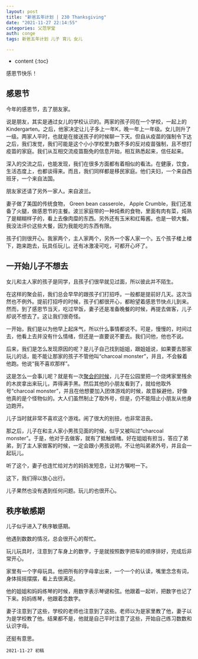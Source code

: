 ```yaml
---
layout: post
title: "新爸五年计划 | 230 Thanksgiving"
date: "2021-11-27 22:14:55"
categories: 父范学堂
auth: conge
tags: 新爸五年计划 儿子 育儿 女儿

---
```

* content
{:toc}

感恩节快乐！

## 感恩节

今年的感恩节，去了朋友家。

说是朋友，其实是通过女儿的学校认识的。两家的孩子同在一个学校，一起上的Kindergarten。之后，他家决定让儿子多上一年K，晚一年上一年级。女儿则升了一级。两家人平时，也就是在接送孩子的时候聊一下天。但自从疫苗的强制令下达之后，我们发觉，我们可能是这个小小学校里为数不多的反对疫苗强制，且不想打疫苗的家庭。我们从互相交流疫苗豁免的信息开始，相互熟悉起来，信任起来。

深入的交流之后，也能发现，我们在很多方面都有着相似的看法。在健康，饮食，生活态度上，也都谈得来。而且，我们同样都是移民家庭。他们夫妇，一个来自西班牙，一个来自法国。

朋友家还请了另外一家人。来自波兰。





妻子做了美国的传统食物， Green bean casserole， Apple Crumble，我们还准备了火腿，做感恩节的主餐。波兰家庭带的一种炖煮的食物，里面有肉有菜，炖熟了是糊糊样子的，看上去像肉糜的东西。另外还有玉米和红莓酱。也是一顿大餐。我没法评价这些大餐，因为我能吃的东西有限。

孩子们则很开心。我家两个，主人家两个，另外一个客人家一个。五个孩子楼上楼下，跑来跑去，玩具任玩儿。还有冰激凌可吃，可都开心坏了。


## 一开始儿子不想去

女儿和主人家的孩子是同学，且孩子们很早就见过面，所以彼此并不陌生。

在这样的聚会前，我们总会早早的跟孩子们打招呼。一般都是提前好几天。这次当然也不例外。提前打招呼的时候，孩子们都很开心，都盼望着感恩节快点儿到来。然而，到了感恩节当天，吃过早饭，妻子还是准备晚餐的时候，再提去做客，儿子却说不想去了。这让我们很奇怪。

一开始，我们是以为他早上起床气，所以什么事情都说不。可是，慢慢的，时间过去，他看上去并没有什么情绪，但还是一直要说不要去。我们问他，他也不说。

后来，我们是怎么发现原因的呢？是儿子自己找到姐姐，跟姐姐说，如果要去那家玩儿的话，能不能让那家的孩子不管他叫“charcoal monster”，并且，不会躲着他跑。他说“我不喜欢那样”。

这是怎么一会事儿呢？就是有一次[聚会的时候](https://conge.github.io/2021/10/03/NewDaddy-a-small-get-together/)，儿子在公园里把一个烧烤家里残余的木炭拿出来玩儿，弄得满手黑。然后其他的小朋友看到了，就给他取外号“charcoal monster”，并且在他想要加入团体游戏的时候，故意躲避他，好像他真的是个怪物似的。大人们虽然制止了取外号，但是，仍不能阻止小朋友从他身边跑开。

儿子当时就非常不喜欢这个游戏。闹了很大的别扭，也非常沮丧。

那之后，儿子在和主人家小男孩见面的时候，似乎又被叫过“charcoal monster”。于是，他对于去做客，就有了抵触情绪。好在姐姐有担当，答应了弟弟，到了主人家做客的时候，一定会跟小男孩说明，不让他叫弟弟外号，并且会一起玩儿。

听了这个，妻子也连忙给对方的妈妈发短息，让对方嘱咐一下。

这下，我们得以放心出行。

儿子果然也没有遇到任何问题。玩儿的也很开心。

## 秩序敏感期

儿子似乎进入了秩序敏感期。

他遇到数数的情况，总会很开心的帮忙。

玩儿玩具时，注意到了车身上的数字，于是就按照数字把车的顺序排好，完成后非常开心。

家里有一个字母玩具。他把所有的字母拿出来，一个一个的认读，嘴里念念有词，身体摇摇摆摆，看上去很满足。

他的姐姐和妈妈练琴的时候，用数字表示琴键和弦。他跟着一起听，把数字也记了下来。妈妈练琴，他跟着念数字。

妻子注意到了这些，学校的老师也注意到了这些。老师以为是家里教了他，妻子以为是学校教了他。结果都不是，他就是自己平时注意了这些，开始自己练习数数和认识字母。

还挺有意思。

```
2021-11-27 初稿
```
